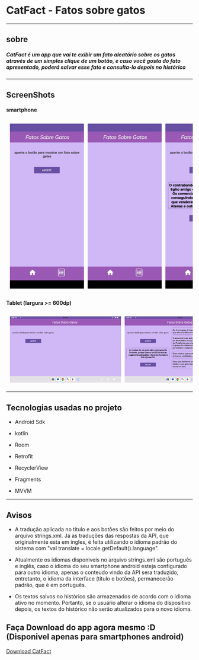 # CatFact - Fatos sobre gatos

---

## sobre

##### CatFact é um app que vai te exibir um fato aleatório sobre os gatos através de um simples clique de um botão, e caso você gosta do fato apresentado, poderá salvar esse fato e consulta-lo depois no histórico

---

## ScreenShots

#### smartphone

<div style="display: flex; overflow-x: auto; gap: 10px; padding: 10px;">
  <img src="ImageLayout/image1.jpeg" alt="Imagem 1" width="200">
  <img src="ImageLayout/image2.jpeg" alt="Imagem 2" width="200">
  <img src="ImageLayout/image3.jpeg" alt="Imagem 3" width="200">
  <img src="ImageLayout/image4.jpeg" alt="Imagem 4" width="200">
  <img src="ImageLayout/image5.jpeg" alt="Imagem 5" width="200">
</div>

#### Tablet (largura >= 600dp)

<div style="display: flex; overflow-x: auto; gap: 10px; padding: 10px;">
  <img src="ImageLayout/imageTablet1.png" alt="Imagem 1" width="300">
  <img src="ImageLayout/imageTablet2.png" alt="Imagem 2" width="300">
  <img src="ImageLayout/imageTablet3.png" alt="Imagem 3" width="300">
</div>

---

## Tecnologias usadas no projeto

- Android Sdk 

- kotlin 

- Room 

- Retrofit

- RecyclerView 

- Fragments

- MVVM

---

## Avisos

- A tradução aplicada no titulo e aos botões são feitos por meio do arquivo strings.xml.  Já as traduções das respostas da API, que originalmente esta em ingles, é feita utilizando o idioma padrão do sistema com "val translate = locale.getDefault().language".

- Atualmente os idiomas disponiveis no arquivo strings.xml são português e inglês, caso o idioma do seu smartphone android esteja configurado para outro idioma, apenas o conteudo vindo da API sera traduzido, entretanto, o idioma da interface (titulo e botões), permanecerão padrão, que é em português.

- Os textos salvos no histórico são armazenados de acordo com o idioma ativo no momento.  Portanto, se o usuário alterar o idioma do dispositivo depois, os textos do histórico não serão atualizados para o novo idioma.

## Faça Download do app agora mesmo :D (Disponivel apenas para smartphones android)

[Download CatFact](https://github.com/Darkkinho/CatFact/releases/download/v1.0/CatFact.apk)
